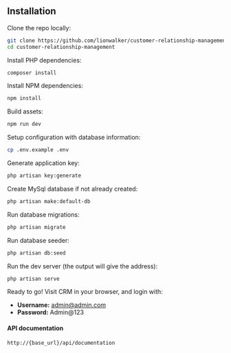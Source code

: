 ## Installation

Clone the repo locally:

```sh
git clone https://github.com/lionwalker/customer-relationship-management.git customer-relationship-management
cd customer-relationship-management
```

Install PHP dependencies:

```sh
composer install
```

Install NPM dependencies:

```sh
npm install
```

Build assets:

```sh
npm run dev
```

Setup configuration with database information:

```sh
cp .env.example .env
```

Generate application key:

```sh
php artisan key:generate
```

Create MySql database if not already created:

```sh
php artisan make:default-db
```

Run database migrations:

```sh
php artisan migrate
```

Run database seeder:

```sh
php artisan db:seed
```

Run the dev server (the output will give the address):

```sh
php artisan serve
```

Ready to go! Visit CRM in your browser, and login with:

- **Username:** admin@admin.com
- **Password:** Admin@123

#### API documentation

```sh
http://{base_url}/api/documentation
```
